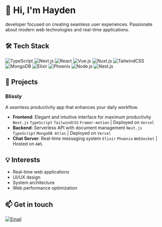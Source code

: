 # 👋 Hi, I'm Hayden

developer focused on creating seamless user experiences. Passionate about modern web technologies and real-time applications.

## 🛠 Tech Stack
![TypeScript](https://img.shields.io/badge/-TypeScript-007ACC?style=flat-square&logo=typescript&logoColor=white)
![Next.js](https://img.shields.io/badge/-Next.js-000000?style=flat-square&logo=next.js&logoColor=white)
![React](https://img.shields.io/badge/-React-61DAFB?style=flat-square&logo=react&logoColor=black)
![Vue.js](https://img.shields.io/badge/-Vue.js-4FC08D?style=flat-square&logo=vue.js&logoColor=white)
![Nuxt.js](https://img.shields.io/badge/-Nuxt.js-00DC82?style=flat-square&logo=nuxt.js&logoColor=white)
![TailwindCSS](https://img.shields.io/badge/-TailwindCSS-38B2AC?style=flat-square&logo=tailwind-css&logoColor=white)
![MongoDB](https://img.shields.io/badge/-MongoDB-47A248?style=flat-square&logo=mongodb&logoColor=white)
![Elixir](https://img.shields.io/badge/-Elixir-4B275F?style=flat-square&logo=elixir&logoColor=white)
![Phoenix](https://img.shields.io/badge/-Phoenix-FD4F00?style=flat-square&logo=phoenixframework&logoColor=white)
![Node.js](https://img.shields.io/badge/-Node.js-339933?style=flat-square&logo=node.js&logoColor=white)
![Nest.js](https://img.shields.io/badge/-Nest.js-E0234E?style=flat-square&logo=nestjs&logoColor=white)

## 🌟 Projects

### Blissly
A seamless productivity app that enhances your daily workflow.

- **Frontend**: Elegant and intuitive interface for maximum productivity `Next.js` `TypeScript` `TailwindCSS` `Framer-motion` | Deployed on `Vercel`
- **Backend**: Serverless API with document management `Next.js` `TypeScript`  `MongoDB Atlas` | Deployed on `Vercel`
- **Chat Server**: Real-time messaging system `Elixir` `Phoenix` `WebSocket` | Hosted on `AWS`

## 💡 Interests
- Real-time web applications
- UI/UX design
- System architecture
- Web performance optimization

## 📫 Get in touch
[![Email](https://img.shields.io/badge/-Email-EA4335?style=flat-square&logo=gmail&logoColor=white)](mailto:anwjr7878@gmail.com)
